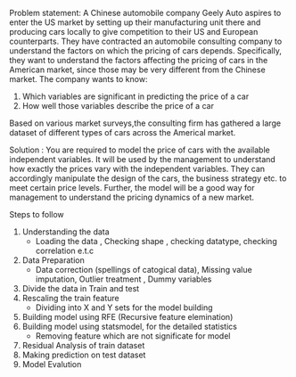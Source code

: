 Problem statement:
A Chinese automobile company Geely Auto aspires to enter the US market by setting up their manufacturing unit there 
and producing cars locally to give competition to their US and European counterparts.
They have contracted an automobile consulting company to understand the factors on which the pricing of cars depends. Specifically, they want to understand the factors affecting the pricing of cars in the American market, since those may be very different from the Chinese market. The company wants to know:

1. Which variables are significant in predicting the price of a car
2. How well those variables describe the price of a car

Based on various market surveys,the consulting firm has gathered a large dataset of different types of cars across the Americal market. 

Solution :
You are required to model the price of cars with the available independent variables. It will be used by the management to understand how exactly the prices vary with the independent variables. They can accordingly manipulate the design of the cars, the business strategy etc. to meet certain price levels. Further, the model will be a good way for
management to understand the pricing dynamics of a new market. 

Steps to follow
1. Understanding the data
   - Loading the data , Checking shape , checking datatype, checking correlation e.t.c
2. Data Preparation
   - Data correction (spellings of catogical data), Missing value imputation, Outlier treatment , Dummy variables
3. Divide the data in Train and test 
4. Rescaling the train feature
   - Dividing into X and Y sets for the model building
5. Building model using RFE (Recursive feature elemination)
6. Building model using statsmodel, for the detailed statistics
   - Removing feature which are not significate for model 
7. Residual Analysis of train dataset
8. Making prediction on test dataset
9. Model Evalution
